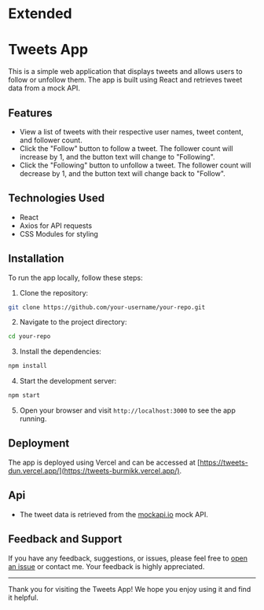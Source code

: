 
# Extended

# Tweets App

This is a simple web application that displays tweets and allows users to follow or unfollow them. The app is built using React and retrieves tweet data from a mock API.

## Features

- View a list of tweets with their respective user names, tweet content, and follower count.
- Click the "Follow" button to follow a tweet. The follower count will increase by 1, and the button text will change to "Following".
- Click the "Following" button to unfollow a tweet. The follower count will decrease by 1, and the button text will change back to "Follow".

## Technologies Used

- React
- Axios for API requests
- CSS Modules for styling

## Installation

To run the app locally, follow these steps:

1. Clone the repository:

```bash
git clone https://github.com/your-username/your-repo.git
```

2. Navigate to the project directory:

```bash
cd your-repo
```

3. Install the dependencies:

```bash
npm install
```

4. Start the development server:

```bash
npm start
```

5. Open your browser and visit `http://localhost:3000` to see the app running.

## Deployment

The app is deployed using Vercel and can be accessed at [https://tweets-dun.vercel.app/](https://tweets-burmikk.vercel.app/).

## Api

- The tweet data is retrieved from the [mockapi.io](https://mockapi.io/) mock API.


## Feedback and Support

If you have any feedback, suggestions, or issues, please feel free to [open an issue](https://github.com/your-username/your-repo/issues) or contact me. Your feedback is highly appreciated.

---

Thank you for visiting the Tweets App! We hope you enjoy using it and find it helpful.